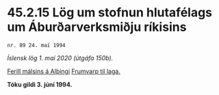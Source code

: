 # 45.2.15 Lög um stofnun hlutafélags um Áburðarverksmiðju ríkisins

`nr. 89 24. maí 1994`

_Íslensk lög 1. maí 2020 (útgáfa 150b)._

[Ferill málsins á Alþingi](https://www.althingi.is/thingstorf/thingmalalistar-eftir-thingum/ferill/?ltg=117&mnr=199)
[Frumvarp til laga.](https://www.althingi.is/altext/117/s/0221.html)

**Tóku gildi 3. júní 1994.**

